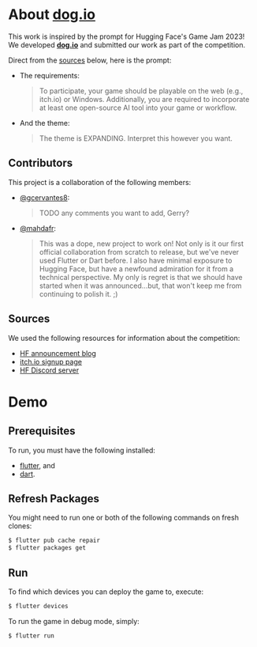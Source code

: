 # About [__dog.io__]()

This work is inspired by the prompt for Hugging Face's Game Jam 2023! We developed [__dog.io__]() and submitted our work as part of the competition.

Direct from the [sources](#sources) below, here is the prompt:
- The requirements:
    > To participate, your game should be playable on the web (e.g., itch.io) or Windows. Additionally, you are required to incorporate at least one open-source AI tool into your game or workflow.
- And the theme:
    > The theme is EXPANDING. Interpret this however you want.

## Contributors
This project is a collaboration of the following members:
- [@gcervantes8](https://github.com/gcervantes8):
    > TODO any comments you want to add, Gerry?
- [@mahdafr](https://github.com/mahdafr):
    > This was a dope, new project to work on! Not only is it our first official collaboration from scratch to release, but we've never used Flutter or Dart before. I also have minimal exposure to Hugging Face, but have a newfound admiration for it from a technical perspective. My only is regret is that we should have started when it was announced...but, that won't keep me from continuing to polish it. ;)

## Sources
We used the following resources for information about the competition:
- [HF announcement blog](https://huggingface.co/blog/game-jam)
- [itch.io signup page](https://itch.io/jam/open-source-ai-game-jam)
- [HF Discord server](https://discord.com/invite/hugging-face-879548962464493619)

# Demo

## Prerequisites
To run, you must have the following installed:
- [flutter](https://docs.flutter.dev/get-started/install), and
- [dart](https://dart.dev/get-dart).

## Refresh Packages
You might need to run one or both of the following commands on fresh clones:
```bash
$ flutter pub cache repair
$ flutter packages get
```

## Run
To find which devices you can deploy the game to, execute:
```bash
$ flutter devices
```

To run the game in debug mode, simply:
```bash
$ flutter run
```